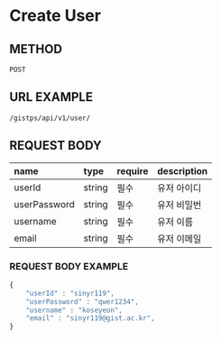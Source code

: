 # Create User



## METHOD

```text
POST
```

## URL EXAMPLE

```text
/gistps/api/v1/user/
```



## REQUEST BODY

| name | type | require | description |
| :--- | :--- | :--- | :--- |
| userId | string | 필수 | 유저 아이디 |
| userPassword | string | 필수 | 유저 비밀번 |
| username | string | 필수 | 유저 이름 |
| email | string | 필수 | 유저 이메일 |

### REQUEST BODY EXAMPLE

```javascript
{
    "userId" : "sinyr119",
    "userPassword" : "qwer1234", 
    "username" : "koseyeon",
    "email" : "sinyr119@gist.ac.kr",
}
```



